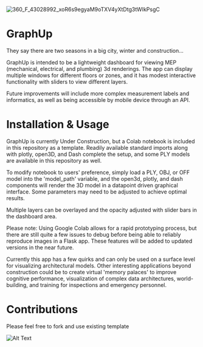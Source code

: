 ![360_F_43028992_xoR6s9egyaM9oTXV4yXtDtg3tWIkPsgC](https://github.com/JessemanGray/GraphUp/assets/123507565/aadb0335-463c-47d9-9be6-8bdd2a4beaec)
# GraphUp
They say there are two seasons in a big city, winter and construction...

GraphUp is intended to be a lightweight dashboard for viewing MEP (mechanical, electrical, and plumbing) 3d renderings. The app can display multiple windows for different floors or zones, and it has modest interactive functionality with sliders to view different layers. 

Future improvements will include more complex measurement labels and informatics, as well as being accessible by mobile device through an API.

# Installation & Usage

GraphUp is currently Under Construction, but a Colab notebook is included in this repository as a template. Readily available standard imports along with plotly, open3D, and Dash complete the setup, and some PLY models are available in this repository as well.

To modify notebook to users' preference, simply load a PLY, OBJ, or OFF model into the 'model_path' variable, and the open3d, plotly, and dash components will render the 3D model in a datapoint driven graphical interface. Some parameters may need to be adjusted to achieve optimal results. 

Multiple layers can be overlayed and the opacity adjusted with slider bars in the dashboard area.

Please note: Using Google Colab allows for a rapid prototyping process, but there are still quite a few issues to debug before being able to reliably reproduce images in a Flask app. These features will be added to updated versions in the near future.

Currently this app has a few quirks and can only be used on a surface level for visualizing architectural models. Other interesting applications beyond construction could be to create virtual 'memory palaces' to improve cognitive performance, visualization of complex data architectures, world-building, and training for inspections and emergency personnel.

# Contributions

Please feel free to fork and use existing template

![Alt Text](https://media.giphy.com/media/vFKqnCdLPNOKc/giphy.gif)


